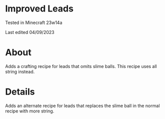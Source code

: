 # Improved Leads

Tested in Minecraft 23w14a

Last edited 04/09/2023

# About

Adds a crafting recipe for leads that omits slime balls.  This recipe uses all string instead.

# Details

Adds an alternate recipe for leads that replaces the slime ball in the normal recipe with more string.
